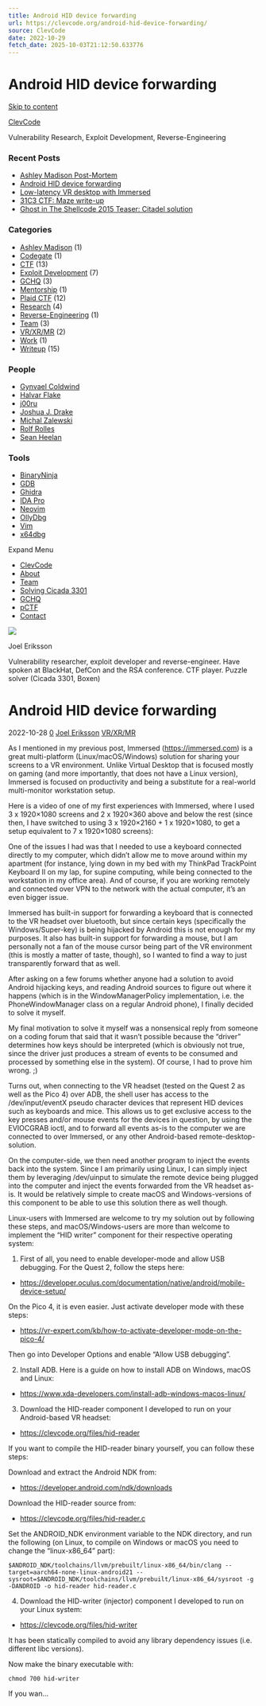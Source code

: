 ```yaml
---
title: Android HID device forwarding
url: https://clevcode.org/android-hid-device-forwarding/
source: ClevCode
date: 2022-10-29
fetch_date: 2025-10-03T21:12:50.633776
---
```


# Android HID device forwarding

[Skip to content](#page)

[ClevCode](https://clevcode.org/)

Vulnerability Research, Exploit Development, Reverse-Engineering

### Recent Posts

* [Ashley Madison Post-Mortem](https://clevcode.org/ashley-madison-post-mortem/)
* [Android HID device forwarding](https://clevcode.org/android-hid-device-forwarding/)
* [Low-latency VR desktop with Immersed](https://clevcode.org/low-latency-vr-desktop-with-immersed/)
* [31C3 CTF: Maze write-up](https://clevcode.org/31c3-ctf-maze-write-up/)
* [Ghost in The Shellcode 2015 Teaser: Citadel solution](https://clevcode.org/ghost-in-the-shellcode-2015-teaser-citadel-solution/)

### Categories

* [Ashley Madison](https://clevcode.org/category/ashley-madison/) (1)
* [Codegate](https://clevcode.org/category/codegate/) (1)
* [CTF](https://clevcode.org/category/ctf/) (13)
* [Exploit Development](https://clevcode.org/category/exploit-development/) (7)
* [GCHQ](https://clevcode.org/category/gchq/) (3)
* [Mentorship](https://clevcode.org/category/mentorship/) (1)
* [Plaid CTF](https://clevcode.org/category/plaidctf/) (12)
* [Research](https://clevcode.org/category/research/) (4)
* [Reverse-Engineering](https://clevcode.org/category/reverse-engineering/) (1)
* [Team](https://clevcode.org/category/team/) (3)
* [VR/XR/MR](https://clevcode.org/category/vr-xr-mr/) (2)
* [Work](https://clevcode.org/category/work/) (1)
* [Writeup](https://clevcode.org/category/ctf/writeup/) (15)

### People

* [Gynvael Coldwind](http://gynvael.coldwind.pl/)
* [Halvar Flake](http://addxorrol.blogspot.com/)
* [j00ru](http://j00ru.vexillium.org/)
* [Joshua J. Drake](http://twitter.com/jduck)
* [Michal Zalewski](http://lcamtuf.blogspot.com/)
* [Rolf Rolles](http://twitter.com/rolfrolles)
* [Sean Heelan](http://seanhn.wordpress.com/)

### Tools

* [BinaryNinja](https://binary.ninja/)
* [GDB](http://www.gnu.org/software/gdb/)
* [Ghidra](https://ghidra-sre.org/)
* [IDA Pro](http://www.hex-rays.com/idapro/)
* [Neovim](https://neovim.io/)
* [OllyDbg](http://www.ollydbg.de/)
* [Vim](http://www.vim.org/)
* [x64dbg](https://x64dbg.com/)

Expand Menu

* [ClevCode](https://clevcode.org/)
* [About](https://clevcode.org/about/)
* [Team](https://clevcode.org/team/)
* [Solving Cicada 3301](https://clevcode.org/cicada-3301/)
* [GCHQ](https://clevcode.org/canyoucrackit-co-uk-gchq-challenge-solution/)
* [pCTF](https://clevcode.org/pctf/)
* [Contact](https://clevcode.org/contact/)

![](https://clevcode.org/wp-content/uploads/2022/10/profile.jpg)

Joel Eriksson

Vulnerability researcher, exploit developer and reverse-engineer. Have spoken at BlackHat, DefCon and the RSA conference. CTF player. Puzzle solver (Cicada 3301, Boxen)

# Android HID device forwarding

2022-10-28
[0](https://clevcode.org/android-hid-device-forwarding/#respond)
[Joel Eriksson](https://clevcode.org/author/je/ "Posts by Joel Eriksson")
[VR/XR/MR](https://clevcode.org/category/vr-xr-mr/)

As I mentioned in my previous post, Immersed (https://immersed.com) is a great multi-platform (Linux/macOS/Windows) solution for sharing your screens to a VR environment. Unlike Virtual Desktop that is focused mostly on gaming (and more importantly, that does not have a Linux version), Immersed is focused on productivity and being a substitute for a real-world multi-monitor workstation setup.

Here is a video of one of my first experiences with Immersed, where I used 3 x 1920×1080 screens and 2 x 1920×360 above and below the rest (since then, I have switched to using 3 x 1920×2160 + 1 x 1920×1080, to get a setup equivalent to 7 x 1920×1080 screens):

One of the issues I had was that I needed to use a keyboard connected directly to my computer, which didn’t allow me to move around within my apartment (for instance, lying down in my bed with my ThinkPad TrackPoint Keyboard II on my lap, for supine computing, while being connected to the workstation in my office area). And of course, if you are working remotely and connected over VPN to the network with the actual computer, it’s an even bigger issue.

Immersed has built-in support for forwarding a keyboard that is connected to the VR headset over bluetooth, but since certain keys (specifically the Windows/Super-key) is being hijacked by Android this is not enough for my purposes. It also has built-in support for forwarding a mouse, but I am personally not a fan of the mouse cursor being part of the VR environment (this is mostly a matter of taste, though), so I wanted to find a way to just transparently forward that as well.

After asking on a few forums whether anyone had a solution to avoid Android hijacking keys, and reading Android sources to figure out where it happens (which is in the WindowManagerPolicy implementation, i.e. the PhoneWindowManager class on a regular Android phone), I finally decided to solve it myself.

My final motivation to solve it myself was a nonsensical reply from someone on a coding forum that said that it wasn’t possible because the “driver” determines how keys should be interpreted (which is obviously not true, since the driver just produces a stream of events to be consumed and processed by something else in the system). Of course, I had to prove him wrong. ;)

Turns out, when connecting to the VR headset (tested on the Quest 2 as well as the Pico 4) over ADB, the shell user has access to the /dev/input/eventX pseudo character devices that represent HID devices such as keyboards and mice. This allows us to get exclusive access to the key presses and/or mouse events for the devices in question, by using the EVIOCGRAB ioctl, and to forward all events as-is to the computer we are connected to over Immersed, or any other Android-based remote-desktop-solution.

On the computer-side, we then need another program to inject the events back into the system. Since I am primarily using Linux, I can simply inject them by leveraging /dev/uinput to simulate the remote device being plugged into the computer and inject the events forwarded from the VR headset as-is. It would be relatively simple to create macOS and Windows-versions of this component to be able to use this solution there as well though.

Linux-users with Immersed are welcome to try my solution out by following these steps, and macOS/Windows-users are more than welcome to implement the “HID writer” component for their respective operating system:

1. First of all, you need to enable developer-mode and allow USB debugging. For the Quest 2, follow the steps here:

* <https://developer.oculus.com/documentation/native/android/mobile-device-setup/>

On the Pico 4, it is even easier. Just activate developer mode with these steps:

* <https://vr-expert.com/kb/how-to-activate-developer-mode-on-the-pico-4/>

Then go into Developer Options and enable “Allow USB debugging”.

2. Install ADB. Here is a guide on how to install ADB on Windows, macOS and Linux:

* <https://www.xda-developers.com/install-adb-windows-macos-linux/>

3. Download the HID-reader component I developed to run on your Android-based VR headset:

* <https://clevcode.org/files/hid-reader>

If you want to compile the HID-reader binary yourself, you can follow these steps:

Download and extract the Android NDK from:

* <https://developer.android.com/ndk/downloads>

Download the HID-reader source from:

* <https://clevcode.org/files/hid-reader.c>

Set the ANDROID\_NDK environment variable to the NDK directory, and run the following (on Linux, to compile on Windows or macOS you need to change the “linux-x86\_64” part):

`$ANDROID_NDK/toolchains/llvm/prebuilt/linux-x86_64/bin/clang --target=aarch64-none-linux-android21 --sysroot=$ANDROID_NDK/toolchains/llvm/prebuilt/linux-x86_64/sysroot -g -DANDROID -o hid-reader hid-reader.c`

4. Download the HID-writer (injector) component I developed to run on your Linux system:

* <https://clevcode.org/files/hid-writer>

It has been statically compiled to avoid any library dependency issues (i.e. different libc versions).

Now make the binary executable with:

`chmod 700 hid-writer`

If you wan...